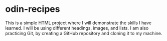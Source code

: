 # odin-recipes

This is a simple HTML project where I will demonstrate the skills I have learned.
I will be using different headings, images, and lists. 
I am also practicing Git, by creating a GitHub repository and cloning it to my machine.